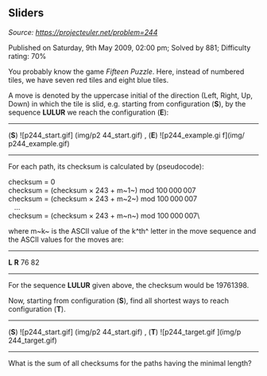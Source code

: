 Sliders
-------

*Source: https://projecteuler.net/problem=244*

Published on Saturday, 9th May 2009, 02:00 pm; Solved by 881; Difficulty
rating: 70%

You probably know the game *Fifteen Puzzle*. Here, instead of numbered
tiles, we have seven red tiles and eight blue tiles.

A move is denoted by the uppercase initial of the direction (Left,
Right, Up, Down) in which the tile is slid, e.g. starting from
configuration (**S**), by the sequence **LULUR** we reach the
configuration (**E**):

  ------------------ ------------------ ------------------ ------------------
  (**S**)
  ![p244\_start.gif]
  (img/p2
  44_start.gif)
  , (**E**)
  ![p244\_example.gi
  f](img/
  p244_example.gif)
  ------------------ ------------------ ------------------ ------------------

For each path, its checksum is calculated by (pseudocode):

checksum = 0\
 checksum = (checksum × 243 + m~1~) mod 100 000 007\
 checksum = (checksum × 243 + m~2~) mod 100 000 007\
    …\
 checksum = (checksum × 243 + m~n~) mod 100 000 007\

where m~k~ is the ASCII value of the k^th^ letter in the move sequence
and the ASCII values for the moves are:

  ------------------------------------ ------------------------------------
  **L**                                **R**
  76                                   82
  ------------------------------------ ------------------------------------

For the sequence **LULUR** given above, the checksum would be 19761398.

Now, starting from configuration (**S**), find all shortest ways to
reach configuration (**T**).

  ------------------ ------------------ ------------------ ------------------
  (**S**)
  ![p244\_start.gif]
  (img/p2
  44_start.gif)
  , (**T**)
  ![p244\_target.gif
  ](img/p
  244_target.gif)
  ------------------ ------------------ ------------------ ------------------

What is the sum of all checksums for the paths having the minimal
length?
